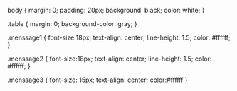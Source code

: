 body {
    margin: 0;
    padding: 20px;
    background: black;
    color: white;
}

.table {
    margin: 0;
    background-color: gray;
}

.menssage1 {
    font-size:18px;
    text-align: center;
    line-height: 1.5;
    color: #ffffff;
}

.menssage2 {
    font-size:18px;
    text-align: center;
    line-height: 1.5;
    color: #ffffff;
}

.menssage3 {
    font-size: 15px;
    text-align: center;
    color:#ffffff
}
